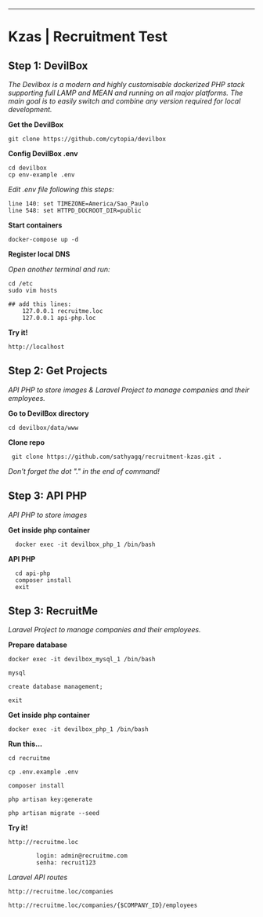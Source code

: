 ---
# Kzas | Recruitment Test

## Step 1: DevilBox
*The Devilbox is a modern and highly customisable dockerized PHP stack supporting full LAMP and MEAN and running on
 all major platforms. The main goal is to easily switch and combine any version required for local development.*
 
 **Get the DevilBox**
 
    git clone https://github.com/cytopia/devilbox
 
 **Config DevilBox .env**
 
    cd devilbox
    cp env-example .env
 
 *Edit .env file following this steps:* 
 
    line 140: set TIMEZONE=America/Sao_Paulo
    line 548: set HTTPD_DOCROOT_DIR=public

 **Start containers**
  
    docker-compose up -d
  
  **Register local DNS**
  
  *Open another terminal and run:*
  
    cd /etc
    sudo vim hosts
  
    ## add this lines:
        127.0.0.1 recruitme.loc
        127.0.0.1 api-php.loc
        
**Try it!**
  
    http://localhost
      
  
## Step 2: Get Projects
*API PHP to store images & Laravel Project to manage companies and their employees.*
     
 **Go to DevilBox directory**
     
    cd devilbox/data/www
     
 **Clone repo**
     
     git clone https://github.com/sathyagq/recruitment-kzas.git .
 *Don't forget the dot "." in the end of command!*

## Step 3: API PHP
*API PHP to store images*
 
 **Get inside php container**
      
      docker exec -it devilbox_php_1 /bin/bash
      
 **API PHP**
 
      cd api-php
      composer install
      exit


## Step 3: RecruitMe
*Laravel Project to manage companies and their employees.*
    
   **Prepare database**
   
    docker exec -it devilbox_mysql_1 /bin/bash
    
    mysql
    
    create database management;
    
    exit
    
  **Get inside php container**
    
    docker exec -it devilbox_php_1 /bin/bash
    
  **Run this...**
    
    cd recruitme 
    
    cp .env.example .env
    
    composer install
    
    php artisan key:generate
       
    php artisan migrate --seed
   
   **Try it!**
    
    http://recruitme.loc  
  
            login: admin@recruitme.com
            senha: recruit123
  *Laravel API routes*
    
    http://recruitme.loc/companies
    
    http://recruitme.loc/companies/{$COMPANY_ID}/employees
    
  
 
 
 

